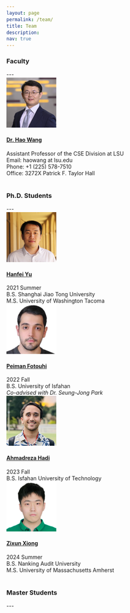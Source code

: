 ```yaml
---
layout: page
permalink: /team/
title: Team
description: 
nav: true
---
```


<h3> Faculty </h3>
---
<div class="container">

<div class="row">
    <div class="col-sm-3 mt-1 mt-md-1 col-md-3 col-4 col-lg-2">
        <img class="img-fluid rounded" src="/assets/img/haowang-sq.JPG" width="130px" alt="" title="haowang"/>
    </div>
    <div class="col-sm-9 mt-1 mt-md-1 col-md-9 col-8 col-lg-8">
        <h4><a href="https://intellisys.haow.ca/haowang/">Dr. Hao Wang</a></h4>
        <span>Assistant Professor of the CSE Division at LSU</span><br />
        <span>Email: haowang at lsu.edu</span> <br />
        <span>Phone: +1 (225) 578-7510</span> <br />
        <span>Office: 3272X Patrick F. Taylor Hall</span>
    </div>
</div>
</div>

<br />


<h3> Ph.D. Students </h3>
---
<div class="container">

<div class="row">
    <div class="col-lg-6 mt-1 mb-4 mt-md-1">
        <div class="row">
            <div class="col-sm-3 col-lg-4 col-4 mt-1 mt-md-1">
                <img class="img-fluid rounded" src="/assets/img/hanfei-new.JPG" width="130px" alt="" title=""/>
            </div>
            <div class="col-sm-9 col-lg-8 col-8 mt-1 mt-md-1">
                <h4><a href="https://hanfeiyu.github.io">Hanfei Yu</a></h4>
                <span>2021 Summer</span> <br />                
                <span>B.S. Shanghai Jiao Tong University</span><br />   
                <span>M.S.  University of Washington Tacoma</span>
            </div>
         </div>
    </div>
    <div class="col-lg-6 mt-1 mb-4 mt-md-1">
        <div class="row">
        <div class="col-sm-3 col-lg-4 col-4 mt-1 mt-md-1">
            <img class="img-fluid rounded" src="/assets/img/peiman.jpeg" width="130px" alt="" title=""/>
        </div>
        <div class="col-sm-9 col-lg-8 col-8 mt-1 mt-md-1">
            <h4><a href="">Peiman Fotouhi</a></h4>
            <span>2022 Fall</span> <br />
            <span>B.S. University of Isfahan</span> <br />
            <span><i>Co-advised with Dr. Seung-Jong Park</i></span>
        </div>
         </div>
    </div>  
    <div class="col-lg-6 mt-1 mb-4 mt-md-1">
        <div class="row">
        <div class="col-sm-3 col-lg-4 col-4 mt-1 mt-md-1">
            <img class="img-fluid rounded" src="/assets/img/ahmad.jpeg" width="130px" alt="" title=""/>
        </div>
        <div class="col-sm-9 col-lg-8 col-8 mt-1 mt-md-1">
            <h4><a href="https://ahmadrezahadi.github.io">Ahmadreza Hadi</a></h4>
            <span>2023 Fall</span> <br />
            <span>B.S. Isfahan University of Technology</span> <br />
        </div>
         </div>
    </div>
    <div class="col-lg-6 mt-1 mb-4 mt-md-1">
        <div class="row">
        <div class="col-sm-3 col-lg-4 col-4 mt-1 mt-md-1">
            <img class="img-fluid rounded" src="/assets/img/zixun.jpg" width="130px" alt="" title=""/>
        </div>
        <div class="col-sm-9 col-lg-8 col-8 mt-1 mt-md-1">
            <h4><a href="">Zixun Xiong</a></h4>
            <span>2024 Summer</span> <br />
            <span>B.S. Nanking Audit University</span> <br />
            <span>M.S. University of Massachusetts Amherst</span>
        </div>
         </div>
    </div>
</div>
</div>

<br />


<h3> Master Students </h3>
---
<!-- <div class="container">
    <div class="row">                
        <div class="col-lg-6 mt-1 mb-4 mt-md-1">
            <div class="row">
            <div class="col-sm-3 col-lg-4 col-4 mt-1 mt-md-1">
                <img class="img-fluid rounded" src="/assets/img/Sumit-Dhungana.jpeg" width="130px" alt="" title=""/>
            </div>
            <div class="col-sm-9 col-lg-8 col-8 mt-1 mt-md-1">
                <h4>Sumit Dhungana</h4>
                <span>Joined at 2023 Fall</span><br />
                <span>Analyzing Health Data from Wearable Devices</span><br />
            </div>
            </div>
        </div>
    </div>
</div>

<br /> -->

<h3> Undergraduate Students </h3>

---

<div class="container">
    <div class="row">

        <div class="col-lg-6 mt-1 mb-4 mt-md-1">
            <div class="row">
                <div class="col-sm-3 col-lg-4 col-4 mt-1 mt-md-1">
                    <img class="img-fluid rounded" src="/assets/img/nasser.jpeg" width="130px" alt="" title=""/>
                </div>
                <div class="col-sm-9 col-lg-8 col-8 mt-1 mt-md-1">
                    <h4>Nasser J Mohammed</h4>
                    <span>Joined at 2021 Fall</span><br />
                    <span>Automating Material Measurement and Evaluation using CV Approaches</span><br />                
                </div>
            </div>
        </div>

        <div class="col-lg-6 mt-1 mb-4 mt-md-1">
            <div class="row">
                <div class="col-sm-3 col-lg-4 col-4 mt-1 mt-md-1">
                    <img class="img-fluid rounded" src="/assets/img/jacob.jpeg" width="130px" alt="" title=""/>
                </div>
                <div class="col-sm-9 col-lg-8 col-8 mt-1 mt-md-1">
                    <h4>Jacob Carter</h4>
                    <span>Joined at 2023 Fall</span><br />
                    <span>Serverless computing systems for AI</span><br />                
                </div>
            </div>
        </div>

        <div class="col-lg-6 mt-1 mb-4 mt-md-1">
            <div class="row">
                <div class="col-sm-3 col-lg-4 col-4 mt-1 mt-md-1">
                    <img class="img-fluid rounded" src="/assets/img/faris.jpeg" width="130px" alt="" title=""/>
                </div>
                <div class="col-sm-9 col-lg-8 col-8 mt-1 mt-md-1">
                    <h4>Faris Khattak</h4>
                    <span>Joined at 2022 Fall</span><br />
                    <span>LLM-driven Scheduling for Distributed Systems</span><br />                
                </div>
            </div>
        </div>


        <div class="col-lg-6 mt-1 mb-4 mt-md-1">
            <div class="row">
                <div class="col-sm-3 col-lg-4 col-4 mt-1 mt-md-1">
                    <img class="img-fluid rounded" src="/assets/img/damien.jpeg" width="130px" alt="" title=""/>
                </div>
                <div class="col-sm-9 col-lg-8 col-8 mt-1 mt-md-1">
                    <h4>Damien H Nguyen</h4>
                    <span>Joined at 2023 Fall</span><br />
                    <span>Freshmen student from the <a href="https://www.lsu.edu/discover/funding/presidents_future_leaders_in_research.php">President's Future Leader in Research (PFLR)</a> scholarship project</span><br />      
                    <br />                
                </div>
            </div>
        </div>

        <div class="col-lg-6 mt-1 mb-4 mt-md-1">
            <div class="row">
                <div class="col-sm-3 col-lg-4 col-4 mt-1 mt-md-1">
                    <img class="img-fluid rounded" src="/assets/img/khalil.jpeg" width="130px" alt="" title=""/>
                </div>
                <div class="col-sm-9 col-lg-8 col-8 mt-1 mt-md-1">
                    <h4>Khalil I El-abbassi</h4>
                    <span>Joined at 2023 Fall</span><br />
                    <span>Freshmen student from the <a href="https://www.lsu.edu/discover/funding/presidents_future_leaders_in_research.php">President's Future Leader in Research (PFLR)</a> scholarship project</span><br />      
                    <br />                
                </div>
            </div>
        </div>

        <!-- <div class="col-lg-6 mt-1 mb-4 mt-md-1">
            <div class="row">
                <div class="col-sm-3 col-lg-4 col-4 mt-1 mt-md-1">
                    <img class="img-fluid rounded" src="/assets/img/brandon.jpg" width="130px" alt="" title=""/>
                </div>
                <div class="col-sm-9 col-lg-8 col-8 mt-1 mt-md-1">
                    <h4>Brandon J Walton</h4>
                    <span>Joined at 2023 Fall</span><br />
                    <span>Automating Material Measurement and Evaluation using CV Approaches</span><br />                
                    <br />                
                </div>
            </div>
        </div> -->

        <div class="col-lg-6 mt-1 mb-4 mt-md-1">
            <div class="row">
                <div class="col-sm-3 col-lg-4 col-4 mt-1 mt-md-1">
                    <img class="img-fluid rounded" src="/assets/img/hudson.jpeg" width="130px" alt="" title=""/>
                </div>
                <div class="col-sm-9 col-lg-8 col-8 mt-1 mt-md-1">
                    <h4>Hudson N Vu</h4>
                    <span>Joined at 2023 Fall</span><br />
                    <span>Computer Vision</span><br />                
                    <br />                
                </div>
            </div>
        </div>

        <div class="col-lg-6 mt-1 mb-4 mt-md-1">
            <div class="row">
                <div class="col-sm-3 col-lg-4 col-4 mt-1 mt-md-1">
                    <img class="img-fluid rounded" src="/assets/img/hayden.jpeg" width="130px" alt="" title=""/>
                </div>
                <div class="col-sm-9 col-lg-8 col-8 mt-1 mt-md-1">
                    <h4>Hayden Duplantier</h4>
                    <span>Joined at 2023 Fall</span><br />
                    <span>With the <a href="https://www.lsu.edu/cybersecurity/scholarships-for-service/index.php">LSU Scholarship for Service (SFS)</a> project</span><br/>
                    <span>AI Model Ballistics</span><br />                
                    <br />                
                </div>
            </div>
        </div>

    </div>
</div>

<br />



<h3> High School Interns </h3>
---

<div class="container">
    <div class="row">

        <div class="col-lg-6 mt-1 mb-4 mt-md-1">
            <div class="row">
                <div class="col-sm-3 col-lg-4 col-4 mt-1 mt-md-1">
                    <img class="img-fluid rounded" src="/assets/img/william-wei.jpg" width="130px" alt="" title=""/>
                </div>
                <div class="col-sm-9 col-lg-8 col-8 mt-1 mt-md-1">
                    <h4>William Wei</h4>
                    <span>:tada: Admitted by Yale</span><br />
                    <span>:trophy: The 2nd place winner, LSU High School Summer Research Program, 2023</span><br />
                    <span>Baton Rouge Magnet High School</span><br />
                    <span><a href="/k12projects/3_project/">Project: Backdoor self-driving models</a></span>                   
                </div>
            </div>
        </div>

    </div>
</div>

<br />




<h3> Alumni </h3>
---
<div class="container">
    
    <div class="row">
        <div class="col-lg-6 mt-1 mb-4 mt-md-1">
            <div class="row">
            <div class="col-sm-3 col-lg-4 col-4 mt-1 mt-md-1">
                <img class="img-fluid rounded" src="/assets/img/shaghayegh.jpg" width="130px" alt="" title=""/>
            </div>
            <div class="col-sm-9 col-lg-8 col-8 mt-1 mt-md-1">
                <h4>Shaghayegh Rabbanian</h4>
                <span>Joined at 2022 Fall</span><br />
                <span>Reinforcement Learning-driven Multi-Depot Vehicle Routing</span><br />
                <span>Ph.D. from the MIE Department</span><br />
                <!-- <span><i>Co-advised with Dr. Gerald M. Knapp</i></span><br /> -->
            </div>
            </div>
        </div>
        <div class="col-lg-6 mt-1 mb-4 mt-md-1">
            <div class="row">
            <div class="col-sm-3 col-lg-4 col-4 mt-1 mt-md-1">
                <img class="img-fluid rounded" src="/assets/img/saber-nemati.jpeg" width="130px" alt="" title=""/>
            </div>
            <div class="col-sm-9 col-lg-8 col-8 mt-1 mt-md-1">
                <h4>Saber Nemati</h4>
                <span>Joined at 2023 Spring</span><br />
                <span>Material Fatigue Measurement with Computer Vision</span><br />
                <span>Ph.D. from the MIE Department</span><br />
            </div>
            </div>
        </div>
        <div class="col-lg-6 mt-1 mb-4 mt-md-1">
            <div class="row">
            <div class="col-sm-3 col-lg-4 col-4 mt-1 mt-md-1">
                <img class="img-fluid rounded" src="/assets/img/sowmya.jpg" width="130px" alt="" title=""/>
            </div>
            <div class="col-sm-9 col-lg-8 col-8 mt-1 mt-md-1">
                <h4>Sowmya S Garikapati</h4>
                <span>Master, 2023</span><br />
                <span><i>Co-advised with <a href="https://www.lsu.edu/physics/people/faculty/moreno.php">Dr. Juana Moreno</a></i></span><br />
                <span>Gaming AI and AI Education for <a href="https://www.brbytes.org">BRBytes</a></span><br />
            </div>
            </div>
        </div>
        <div class="col-lg-6 mt-1 mb-4 mt-md-1">
            <div class="row">
            <div class="col-sm-3 col-lg-4 col-4 mt-1 mt-md-1">
                <img class="img-fluid rounded" src="/assets/img/zhi-ruei-tu.jpg" width="130px" alt="" title=""/>
            </div>
            <div class="col-sm-9 col-lg-8 col-8 mt-1 mt-md-1">
                <h4>Zhi-Ruei Tu</h4>
                <span>Master, 2023</span><br />
                <span>Distributed Reinforcement Learning</span><br />
            </div>
            </div>
        </div>
        <div class="col-lg-6 mt-1 mb-4 mt-md-1">
            <div class="row">
                <div class="col-sm-3 col-lg-4 col-4 mt-1 mt-md-1">
                    <img class="img-fluid rounded" src="/assets/img/michelle.jpg" width="130px" alt="" title=""/>
                </div>
                <div class="col-sm-9 col-lg-8 col-8 mt-1 mt-md-1">
                    <h4>Michelle Vo</h4>
                    <span>from Women in Computer Science at LSU (WICS LSU)</span><br />      
                    <span>Backdoor Attack to AI Models</span><br />                
                </div>
            </div>
        </div>
        <div class="col-lg-6 mt-1 mb-4 mt-md-1">
            <div class="row">
                <div class="col-sm-3 col-lg-4 col-4 mt-1 mt-md-1">
                    <img class="img-fluid rounded" src="/assets/img/sejal.jpg" width="130px" alt="" title=""/>
                </div>
                <div class="col-sm-9 col-lg-8 col-8 mt-1 mt-md-1">
                    <h4>Sejal V Patel</h4>
                    <span>from Women in Computer Science at LSU (WICS LSU)</span><br />   
                    <span>Backdoor Attack to AI Models</span><br />                
                </div>
            </div>
        </div>
        <div class="col-lg-6 mt-1 mb-4 mt-md-1">
            <div class="row">
            <div class="col-sm-3 col-lg-4 col-4 mt-1 mt-md-1">
                <img class="img-fluid rounded" src="/assets/img/ashutosh.jpg" width="130px" alt="" title=""/>
            </div>
            <div class="col-sm-9 col-lg-8 col-8 mt-1 mt-md-1">
                <h4>Ashutosh Neupane</h4>
                <span>Master, 2022</span><br />
                <span>Thesis: "<i>High Performance Computing in a Serverless Environment</i>"</span><br />                
            </div>
            </div>
        </div>
        <div class="col-lg-6 mt-1 mb-4 mt-md-1">
            <div class="row">
                <div class="col-sm-3 col-lg-4 col-4 mt-1 mt-md-1">
                    <img class="img-fluid rounded" src="/assets/img/kaitlynsmith.jpg" width="130px" alt="" title=""/>
                </div>
                <div class="col-sm-9 col-lg-8 col-8 mt-1 mt-md-1">
                    <h4>Kaitlyn Smith</h4>
                    <span>:trophy: The 2nd place winner, LSU High School Summer Research Program, 2022</span><br />
                    <span>Baton Rouge Magnet High School</span><br />
                    <span>Project: Reinforcement Learning for Video Games</span>                
                </div>
            </div>
        </div>
        <div class="col-lg-6 mt-1 mb-4 mt-md-1">
            <div class="row">
                <div class="col-sm-3 col-lg-4 col-4 mt-1 mt-md-1">
                    <img class="img-fluid rounded" src="/assets/img/ryan_ding.JPG" width="130px" alt="" title=""/>
                </div>
                <div class="col-sm-9 col-lg-8 col-8 mt-1 mt-md-1">
                    <h4>Ryan Ding</h4>
                    <!-- <span>11th Grade</span><br />   -->
                    <span>LSU High School Summer Research Program, 2022</span><br />
                    <span>Baton Rouge Magnet High School</span><br />  
                    <span>Project: Parallel Reinforcement Learning Algorithms</span>              
                </div>
            </div>
        </div>
        <div class="col-lg-6 mt-1 mb-4 mt-md-1">
        <div class="row">
            <div class="col-sm-3 col-lg-4 col-4 mt-1 mt-md-1">
                <img class="img-fluid rounded" src="/assets/img/christian_fontenot.jpg" width="130px" alt="" title=""/>
            </div>
            <div class="col-sm-9 col-lg-8 col-8 mt-1 mt-md-1">
                <h4><a href="https://chfont.github.io/">Christian Fontenot</a></h4>
                <span>Undergraduate RA, 2021-2022</span><br />  
                <span>Now Ph.D. student at University of Colorado Boulder</span><br />                
            </div>
         </div>
    </div>


        <div class="col-lg-6 mt-1 mb-4 mt-md-1">
            <div class="row">
                <div class="col-sm-3 col-lg-4 col-4 mt-1 mt-md-1">
                    <img class="img-fluid rounded" src="/assets/img/charitra.jpg" width="130px" alt="" title=""/>
                </div>
                <div class="col-sm-9 col-lg-8 col-8 mt-1 mt-md-1">
                    <h4><a href="https://scholar.google.com/citations?user=EiwaqCEAAAAJ&hl=en">Charitra Maharjan</a></h4>
                    <span>Master, 2022</span><br />
                    <span>Thesis: "<i>Evaluating ARM-based Serverless Computing</i>"</span><br />
                </div>
            </div>
        </div>


        <div class="col-lg-6 mt-1 mb-4 mt-md-1">
            <div class="row">
                <div class="col-sm-3 col-lg-4 col-4 mt-1 mt-md-1">
                    <img class="img-fluid rounded" src="/assets/img/roshan.jpg" width="130px" alt="" title=""/>
                </div>
                <div class="col-sm-9 col-lg-8 col-8 mt-1 mt-md-1">
                    <h4><a href="https://www.linkedin.com/in/roshankoirala05/">Roshan Koirala</a></h4>
                    <span>Master, 2021</span><br />
                    <span>Thesis: "<i>Disease Prediction using CNN on Geo-Spatial Image Data</i>"</span><br />                
                </div>
            </div>
        </div>
        
    </div>

    


    

</div>

